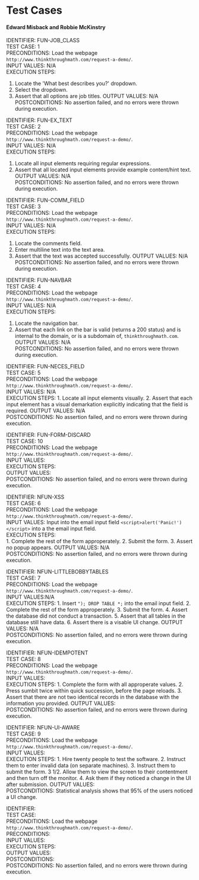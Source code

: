 # Test Cases
#### Edward Misback and Robbie McKinstry

IDENTIFIER: FUN-JOB_CLASS  
TEST CASE: 1  
PRECONDITIONS: Load the webpage `http://www.thinkthroughmath.com/request-a-demo/`.  
INPUT VALUES: N/A  
EXECUTION STEPS: 
  1. Locate the 'What best describes you?' dropdown.
  2. Select the dropdown.
  2. Assert that all options are job titles.
OUTPUT VALUES: N/A  
POSTCONDITIONS: No assertion failed, and no errors were thrown during execution.  

IDENTIFIER: FUN-EX_TEXT  
TEST CASE: 2  
PRECONDITIONS: Load the webpage `http://www.thinkthroughmath.com/request-a-demo/`.  
INPUT VALUES: N/A  
EXECUTION STEPS:
  1. Locate all input elements requiring regular expressions.
  2. Assert that all located input elements provide example content/hint text.
OUTPUT VALUES: N/A  
POSTCONDITIONS: No assertion failed, and no errors were thrown during execution.  

IDENTIFIER: FUN-COMM_FIELD   
TEST CASE: 3  
PRECONDITIONS: Load the webpage `http://www.thinkthroughmath.com/request-a-demo/`.  
INPUT VALUES: N/A  
EXECUTION STEPS:
  1. Locate the comments field.
  2. Enter multiline text into the text area.
  3. Assert that the text was accepted successfully.
OUTPUT VALUES: N/A  
POSTCONDITIONS: No assertion failed, and no errors were thrown during execution.  

IDENTIFIER: FUN-NAVBAR  
TEST CASE: 4  
PRECONDITIONS: Load the webpage `http://www.thinkthroughmath.com/request-a-demo/`.  
INPUT VALUES: N/A  
EXECUTION STEPS:
  1. Locate the navigation bar.
  2. Assert that each link on the bar is valid (returns a 200 status) and 
     is internal to the domain, or is a subdomain of, `thinkthroughmath.com`.
OUTPUT VALUES: N/A  
POSTCONDITIONS: No assertion failed, and no errors were thrown during execution.  

IDENTIFIER: FUN-NECES_FIELD  
TEST CASE: 5  
PRECONDITIONS: Load the webpage `http://www.thinkthroughmath.com/request-a-demo/`.  
INPUT VALUES: N/A  
EXECUTION STEPS:
    1. Locate all input elements visually.
    2. Assert that each input element has a visual demarkation explicitly indicating that the field is required.
OUTPUT VALUES: N/A  
POSTCONDITIONS: No assertion failed, and no errors were thrown during execution.  

IDENTIFIER: FUN-FORM-DISCARD  
TEST CASE: 10  
PRECONDITIONS: Load the webpage `http://www.thinkthroughmath.com/request-a-demo/`.  
INPUT VALUES:  
EXECUTION STEPS:  
OUTPUT VALUES:  
POSTCONDITIONS: No assertion failed, and no errors were thrown during execution.  

IDENTIFIER: NFUN-XSS  
TEST CASE: 6  
PRECONDITIONS: Load the webpage `http://www.thinkthroughmath.com/request-a-demo/`.  
INPUT VALUES: Input into the email input field `<script>alert('Panic!')</script>` into a the email input field.  
EXECUTION STEPS:    
    1. Complete the rest of the form approperately.
    2. Submit the form.
    3. Assert no popup appears.
OUTPUT VALUES: N/A  
POSTCONDITIONS: No assertion failed, and no errors were thrown during execution.  

IDENTIFIER: NFUN-LITTLEBOBBYTABLES  
TEST CASE: 7  
PRECONDITIONS: Load the webpage `http://www.thinkthroughmath.com/request-a-demo/`.  
INPUT VALUES:N/A  
EXECUTION STEPS:
    1. Insert `"); DROP TABLE *;` into the email input field.
    2. Complete the rest of the form approperately.
    3. Submit the form.
    4. Assert the database did not conduct a transaction.
    5. Assert that all tables in the database still have data.
    6. Assert there is a visable UI change.
OUTPUT VALUES: N/A  
POSTCONDITIONS: No assertion failed, and no errors were thrown during execution.  

IDENTIFIER: NFUN-IDEMPOTENT  
TEST CASE:  8  
PRECONDITIONS: Load the webpage `http://www.thinkthroughmath.com/request-a-demo/`.  
INPUT VALUES:  
EXECUTION STEPS:
    1. Complete the form with all approperate values.
    2. Press sumbit twice within quick succession, before the page reloads.
    3. Assert that there are not two identical records in the database with the information you provided.
OUTPUT VALUES:  
POSTCONDITIONS: No assertion failed, and no errors were thrown during execution.  

IDENTIFIER: NFUN-UI-AWARE  
TEST CASE: 9  
PRECONDITIONS: Load the webpage `http://www.thinkthroughmath.com/request-a-demo/`.  
INPUT VALUES:  
EXECUTION STEPS:
    1. Hire twenty people to test the software.
    2. Instruct them to enter invalid data (on separate machines).
    3. Instruct them to submit the form.
    3 1/2. Allow them to view the screen to their contentment and then turn off the monitor.
    4. Ask them if they noticed a change in the UI after submission.
OUTPUT VALUES:  
POSTCONDITIONS: Statistical analysis shows that 95% of the users noticed a UI change.  

IDENTIFIER:  
TEST CASE:  
PRECONDITIONS: Load the webpage `http://www.thinkthroughmath.com/request-a-demo/`.  
PRECONDITIONS:  
INPUT VALUES:  
EXECUTION STEPS:  
OUTPUT VALUES:  
POSTCONDITIONS:  
POSTCONDITIONS: No assertion failed, and no errors were thrown during execution.  
